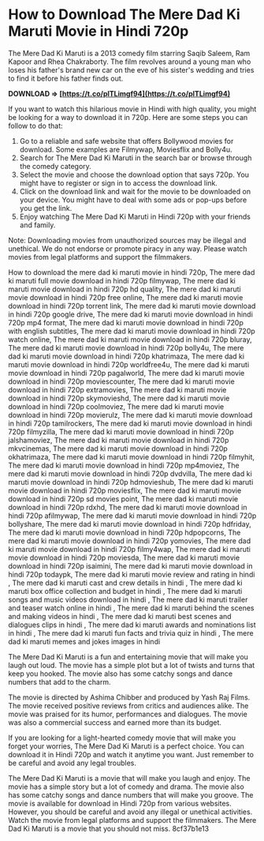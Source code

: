 
 
# How to Download The Mere Dad Ki Maruti Movie in Hindi 720p
 
The Mere Dad Ki Maruti is a 2013 comedy film starring Saqib Saleem, Ram Kapoor and Rhea Chakraborty. The film revolves around a young man who loses his father's brand new car on the eve of his sister's wedding and tries to find it before his father finds out.
 
**DOWNLOAD ⇒ [https://t.co/plTLimgf94](https://t.co/plTLimgf94)**


 
If you want to watch this hilarious movie in Hindi with high quality, you might be looking for a way to download it in 720p. Here are some steps you can follow to do that:
 
1. Go to a reliable and safe website that offers Bollywood movies for download. Some examples are Filmywap, Moviesflix and Bolly4u.
2. Search for The Mere Dad Ki Maruti in the search bar or browse through the comedy category.
3. Select the movie and choose the download option that says 720p. You might have to register or sign in to access the download link.
4. Click on the download link and wait for the movie to be downloaded on your device. You might have to deal with some ads or pop-ups before you get the link.
5. Enjoy watching The Mere Dad Ki Maruti in Hindi 720p with your friends and family.

Note: Downloading movies from unauthorized sources may be illegal and unethical. We do not endorse or promote piracy in any way. Please watch movies from legal platforms and support the filmmakers.
 
How to download the mere dad ki maruti movie in hindi 720p,  The mere dad ki maruti full movie download in hindi 720p filmywap,  The mere dad ki maruti movie download in hindi 720p hd quality,  The mere dad ki maruti movie download in hindi 720p free online,  The mere dad ki maruti movie download in hindi 720p torrent link,  The mere dad ki maruti movie download in hindi 720p google drive,  The mere dad ki maruti movie download in hindi 720p mp4 format,  The mere dad ki maruti movie download in hindi 720p with english subtitles,  The mere dad ki maruti movie download in hindi 720p watch online,  The mere dad ki maruti movie download in hindi 720p bluray,  The mere dad ki maruti movie download in hindi 720p bolly4u,  The mere dad ki maruti movie download in hindi 720p khatrimaza,  The mere dad ki maruti movie download in hindi 720p worldfree4u,  The mere dad ki maruti movie download in hindi 720p pagalworld,  The mere dad ki maruti movie download in hindi 720p moviescounter,  The mere dad ki maruti movie download in hindi 720p extramovies,  The mere dad ki maruti movie download in hindi 720p skymovieshd,  The mere dad ki maruti movie download in hindi 720p coolmoviez,  The mere dad ki maruti movie download in hindi 720p movierulz,  The mere dad ki maruti movie download in hindi 720p tamilrockers,  The mere dad ki maruti movie download in hindi 720p filmyzilla,  The mere dad ki maruti movie download in hindi 720p jalshamoviez,  The mere dad ki maruti movie download in hindi 720p mkvcinemas,  The mere dad ki maruti movie download in hindi 720p okhatrimaza,  The mere dad ki maruti movie download in hindi 720p filmyhit,  The mere dad ki maruti movie download in hindi 720p mp4moviez,  The mere dad ki maruti movie download in hindi 720p dvdvilla,  The mere dad ki maruti movie download in hindi 720p hdmovieshub,  The mere dad ki maruti movie download in hindi 720p moviesflix,  The mere dad ki maruti movie download in hindi 720p sd movies point,  The mere dad ki maruti movie download in hindi 720p rdxhd,  The mere dad ki maruti movie download in hindi 720p afilmywap,  The mere dad ki maruti movie download in hindi 720p bollyshare,  The mere dad ki maruti movie download in hindi 720p hdfriday,  The mere dad ki maruti movie download in hindi 720p hdpopcorns,  The mere dad ki maruti movie download in hindi 720p yomovies,  The mere dad ki maruti movie download in hindi 720p filmy4wap,  The mere dad ki maruti movie download in hindi 720p moviesda,  The mere dad ki maruti movie download in hindi 720p isaimini,  The mere dad ki maruti movie download in hindi 720p todaypk,  The mere dad ki maruti movie review and rating in hindi ,  The mere dad ki maruti cast and crew details in hindi ,  The mere dad ki maruti box office collection and budget in hindi ,  The mere dad ki maruti songs and music videos download in hindi ,  The mere dad ki maruti trailer and teaser watch online in hindi ,  The mere dad ki maruti behind the scenes and making videos in hindi ,  The mere dad ki maruti best scenes and dialogues clips in hindi ,  The mere dad ki maruti awards and nominations list in hindi ,  The mere dad ki maruti fun facts and trivia quiz in hindi ,  The mere dad ki maruti memes and jokes images in hindi
  
The Mere Dad Ki Maruti is a fun and entertaining movie that will make you laugh out loud. The movie has a simple plot but a lot of twists and turns that keep you hooked. The movie also has some catchy songs and dance numbers that add to the charm.
 
The movie is directed by Ashima Chibber and produced by Yash Raj Films. The movie received positive reviews from critics and audiences alike. The movie was praised for its humor, performances and dialogues. The movie was also a commercial success and earned more than its budget.
 
If you are looking for a light-hearted comedy movie that will make you forget your worries, The Mere Dad Ki Maruti is a perfect choice. You can download it in Hindi 720p and watch it anytime you want. Just remember to be careful and avoid any legal troubles.
  
The Mere Dad Ki Maruti is a movie that will make you laugh and enjoy. The movie has a simple story but a lot of comedy and drama. The movie also has some catchy songs and dance numbers that will make you groove. The movie is available for download in Hindi 720p from various websites. However, you should be careful and avoid any illegal or unethical activities. Watch the movie from legal platforms and support the filmmakers. The Mere Dad Ki Maruti is a movie that you should not miss.
 8cf37b1e13
 
